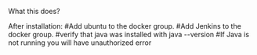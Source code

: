 What this does?

After installation:
#Add ubuntu to the docker group. 
#Add Jenkins to the docker group.
#verify that java was installed with java --version
#If Java is not running you will have unauthorized error
